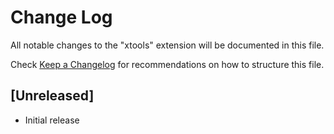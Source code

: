 # Change Log

All notable changes to the "xtools" extension will be documented in this file.

Check [Keep a Changelog](http://keepachangelog.com/) for recommendations on how to structure this file.

## [Unreleased]

- Initial release
